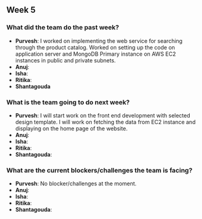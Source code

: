 ## Week 5

### What did the team do the past week?
* **Purvesh**: I worked on implementing the web service for searching through the product catalog. Worked on setting up the code on application server and MongoDB Primary instance on AWS EC2 instances in public and private subnets.
* **Anuj**: 
* **Isha**: 
* **Ritika**:
* **Shantagouda** 

### What is the team going to do next week?
* **Purvesh**: I will start work on the front end development with selected design template. I will work on fetching the data from EC2 instance and displaying on the home page of the website.
* **Anuj**: 
* **Isha**:
* **Ritika**: 
* **Shantagouda**:

### What are the current blockers/challenges the team is facing?
* **Purvesh**: No blocker/challenges at the moment.
* **Anuj**:
* **Isha**:
* **Ritika**:
* **Shantagouda**:
